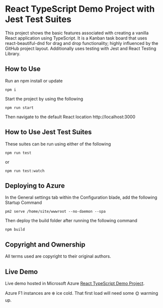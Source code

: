 # React TypeScript Demo Project with Jest Test Suites

This project shows the basic features associated with creating a vanilla React application using TypeScript. It is a Kanban task board that uses react-beautiful-dnd for drag and drop functionality; highly influenced by the GitHub project layout. Additionally uses testing with Jest and React Testing Library.

## How to Use

Run an npm install or update
```
npm i
```

Start the project by using the following
```
npm run start
```

Then navigate to the default React location http://localhost:3000

## How to Use Jest Test Suites

These suites can be run using either of the following
```
npm run test 
```

or
```
npm run test:watch
```

## Deploying to Azure

In the General settings tab within the Configuration blade, add the following Startup Command
```
pm2 serve /home/site/wwwroot --no-daemon --spa
```

Then deploy the build folder after running the following command
```
npm build
```

## Copyright and Ownership

All terms used are copyright to their original authors.

## Live Demo

Live demo hosted in Microsoft Azure [React TypeScript Demo Project](https://dev-react-typescript-demo-re01.azurewebsites.net/).

Azure F1 instances are :snowflake: ice cold. That first load will need some :sun_with_face: warming up.